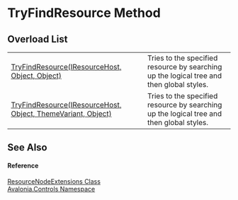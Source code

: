 # TryFindResource Method


## Overload List
<table>
<tr>
<td><a href="M_Avalonia_Controls_ResourceNodeExtensions_TryFindResource_1">TryFindResource(IResourceHost, Object, Object)</a></td>
<td>Tries to the specified resource by searching up the logical tree and then global styles.</td>
</tr>
<tr>
<td><a href="M_Avalonia_Controls_ResourceNodeExtensions_TryFindResource">TryFindResource(IResourceHost, Object, ThemeVariant, Object)</a></td>
<td>Tries to the specified resource by searching up the logical tree and then global styles.</td>
</tr>
</table>

## See Also


#### Reference
<a href="T_Avalonia_Controls_ResourceNodeExtensions">ResourceNodeExtensions Class</a>  
<a href="N_Avalonia_Controls">Avalonia.Controls Namespace</a>  
